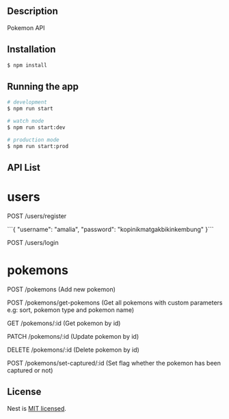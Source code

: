 <p align="center">
  <a href="http://nestjs.com/" target="blank"></a>
</p>

## Description

Pokemon API

## Installation

```bash
$ npm install
```

## Running the app

```bash
# development
$ npm run start

# watch mode
$ npm run start:dev

# production mode
$ npm run start:prod
```

## API List
# users
<p>POST /users/register</p>
```{
    "username": "amalia",
    "password": "kopinikmatgakbikinkembung"
}```
<p>POST /users/login</p>

# pokemons
<p>POST /pokemons (Add new pokemon)</p>
<p>POST /pokemons/get-pokemons (Get all pokemons with custom parameters e.g: sort, pokemon type and pokemon name)</p>
<p>GET /pokemons/:id (Get pokemon by id)</p>
<p>PATCH /pokemons/:id (Update pokemon by id)</p>
<p>DELETE /pokemons/:id (Delete pokemon by id)</p>
<p>POST /pokemons/set-captured/:id (Set flag whether the pokemon has been captured or not)</p>


## License

Nest is [MIT licensed](LICENSE).
